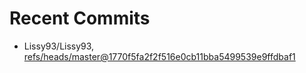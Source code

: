# Recent Commits

<!-- START gadpp -->
- Lissy93/Lissy93, [refs/heads/master@1770f5fa2f2f516e0cb11bba5499539e9ffdbaf1](https://github.com/Lissy93/Lissy93/commit/1770f5fa2f2f516e0cb11bba5499539e9ffdbaf1)
